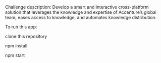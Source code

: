 Challenge description: Develop a smart and interactive cross-platform solution that
leverages the knowledge and expertise of Accenture’s global team, eases access to knowledge, and automates knowledge distribution.

To run this app:

clone this repository

npm install

npm start
